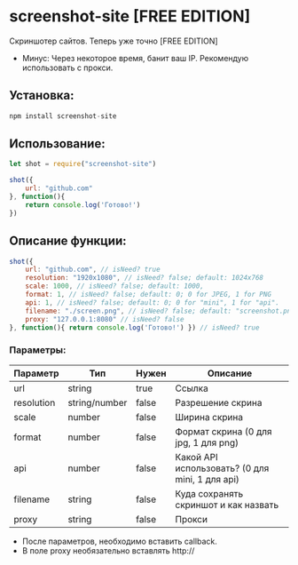 # screenshot-site [FREE EDITION]
Скриншотер сайтов. Теперь уже точно [FREE EDITION]

* Минус: Через некоторое время, банит ваш IP. Рекомендую использовать с прокси.

## Установка: 

```js
npm install screenshot-site
```

## Использование:
```js
let shot = require("screenshot-site") 

shot({
    url: "github.com"
}, function(){
    return console.log('Готово!')
})
```

## Описание функции:
```js
shot({
    url: "github.com", // isNeed? true
    resolution: "1920x1080", // isNeed? false; default: 1024x768
    scale: 1000, // isNeed? false; default: 1000,
    format: 1, // isNeed? false; default: 0; 0 for JPEG, 1 for PNG
    api: 1, // isNeed? false; default: 0; 0 for "mini", 1 for "api".
    filename: "./screen.png", // isNeed? false; default: "screenshot.png"
    proxy: "127.0.0.1:8080" // isNeed? false
}, function(){ return console.log('Готово!') }) // isNeed? true
```
### Параметры:
|Параметр|Тип|Нужен|Описание|
|-|-|-|-|
|url|string|true|Ссылка|
|resolution|string/number|false|Разрешение скрина|
|scale|number|false|Ширина скрина|
|format|number|false|Формат скрина (0 для jpg, 1 для png)|
|api|number|false|Какой API использовать? (0 для mini, 1 для api)|
|filename|string|false|Куда сохранять скриншот и как назвать|
|proxy|string|false|Прокси|

* После параметров, необходимо вставить callback.
* В поле proxy необязательно вставлять http://